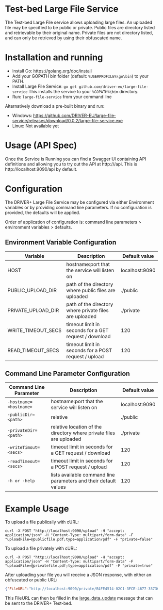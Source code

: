 # Test-bed Large File Service

The Test-bed Large File service allows uploading large files. An uploaded file may be specified to be public or private. Public files are directory listed and retrievable by their original name. Private files are not directory listed, and can only be retrieved by using their obfuscated name.

# Installation and running

* Install Go: https://golang.org/doc/install
* Add your GOPATH bin folder (default: `%USERPROFILE%\go\bin`) to your PATH.
* Install Large File Service: `go get github.com/driver-eu/large-file-service` This installs the service to your `%GOPATH%\bin` directory.
* Run: `large-file-service` from your command line

Alternatively download a pre-built binary and run:

* Windows: https://github.com/DRIVER-EU/large-file-service/releases/download/0.0.2/large-file-service.exe
* Linux: Not available yet

# Usage (API Spec)

Once the Service is Running you can find a Swagger UI containing API definitions and allowing you to try out the API at http://<hostname>/api. This is http://localhost:9090/api by default.

# Configuration

The DRIVER+ Large File Service may be configured via either Environment variables or by providing command line parameters. If no configuration is provided, the defaults will be applied.

Order of application of configuration is: command line parameters > environment variables > defaults.

## Environment Variable Configuration

| Variable           | Description                                                         | Default value  |
|--------------------|---------------------------------------------------------------------|----------------|
| HOST               | hostname:port that the service will listen on                       | localhost:9090 |
| PUBLIC_UPLOAD_DIR  | path of the directory where public files are uploaded               | ./public       |
| PRIVATE_UPLOAD_DIR | path of the directory where private files are uploaded              | ./private      |
| WRITE_TIMEOUT_SECS | timeout limit in seconds for a GET request / download               | 120            |
| READ_TIMEOUT_SECS  | timeout limit in seconds for a POST request / upload                | 120            |

## Command Line Parameter Configuration

| Command Line Parameter             | Description                                                         | Default value  |
|------------------------------------|---------------------------------------------------------------------|----------------|
| `-hostname=<hostname>`             | hostname:port that the service will listen on                       | localhost:9090 |
| `-publicDir=<path>`                | relative                                                            | ./public       |
| `-privateDir=<path>`               | relative location of the directory where private files are uploaded | ./private      |
| `-writeTimout=<secs>`              | timeout limit in seconds for a GET request / download               | 120            |
| `-readTimeout=<secs>`              | timeout limit in seconds for a POST request / upload                | 120            |
| `-h or -help`                      | lists available command line parameters and their default values    | 120            |

# Example Usage

To upload a file publically with cURL:

`curl -X POST "http://localhost:9090/upload" -H "accept: application/json" -H "Content-Type: multipart/form-data" -F "uploadFile=@publicfile.pdf;type=application/pdf" -F "private=false"`

To upload a file privately with cURL:

`curl -X POST "http://localhost:9090/upload" -H "accept: application/json" -H "Content-Type: multipart/form-data" -F "uploadFile=@privatefile.pdf;type=application/pdf" -F "private=true"`

After uploading your file you will receive a JSON response, with either an obfuscated or public URL:

```json
{"FileURL":"http://localhost:9090/private/B4FE4514-02C1-3FCE-4677-3373C7D5E914.pdf"}
```
This FileURL can then be filled in the [large_data_update](https://github.com/DRIVER-EU/avro-schemas/blob/master/core/large-data/system_large_data_update-value.avsc) message that can be sent to the DRIVER+ Test-bed.

